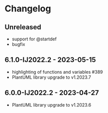 # Changelog

## Unreleased

- support for @startdef
- bugfix

## 6.1.0-IJ2022.2 - 2023-05-15

- highlighting of functions and variables #389
- PlantUML library upgrade to v1.2023.7

## 6.0.0-IJ2022.2 - 2023-04-27

- PlantUML library upgrade to v1.2023.6
